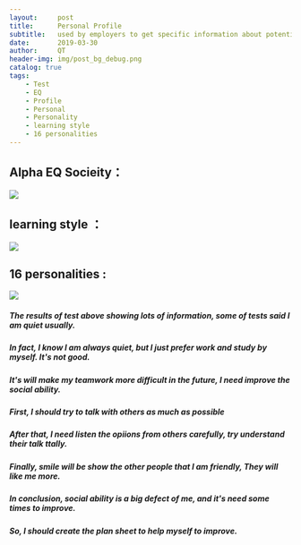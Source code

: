 ```yaml
---
layout:     post
title:      Personal Profile
subtitle:   used by employers to get specific information about potential employees.
date:       2019-03-30
author:     QT
header-img: img/post_bg_debug.png
catalog: true
tags:
    - Test
    - EQ
    - Profile
    - Personal
    - Personality
    - learning style
    - 16 personalities
---
```


## Alpha EQ Socieity：

![]( https://github.com/QianyuTeng/QianyuTeng.github.io/blob/master/img/1554006182672.jpg)

## learning style ：

![]( https://github.com/QianyuTeng/QianyuTeng.github.io/blob/master/img/1553928866155.jpg)

## 16 personalities :

![]( https://github.com/QianyuTeng/QianyuTeng.github.io/blob/master/img/1554005514060.jpg)

##### The results of test above showing lots of information, some of tests said I am quiet usually.
##### In fact, I know I am always quiet, but I just prefer work and study by myself. It's not good.
##### It's will make my teamwork more difficult in the future, I need improve the social ability.
##### First, I should try to talk with others as much as possible
##### After that, I need listen the opiions from others carefully, try understand their talk ttally.
##### Finally, smile will be show the other people that I am friendly, They will like me more.
##### In conclusion, social ability is a big defect of me, and it's need some times to improve.
##### So, I should create the plan sheet to help myself to improve.
 
